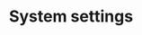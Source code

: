 ---
title: "System settings"
slug: "system-settings"
description: "Learning unit about the most common system settings"
icon: "" # svg, png? dark mode?
authors: ["Micha Hobert"]
visibility: "public"
---